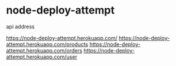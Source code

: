 # node-deploy-attempt
api address

https://node-deploy-attempt.herokuapp.com/
https://node-deploy-attempt.herokuapp.com/products
https://node-deploy-attempt.herokuapp.com/orders
https://node-deploy-attempt.herokuapp.com/user
